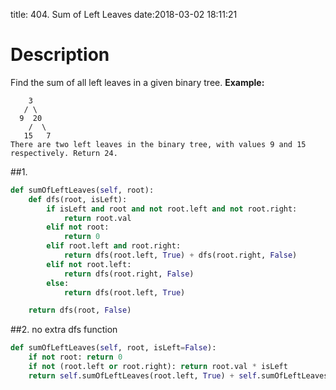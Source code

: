 title: 404. Sum of Left Leaves
date:2018-03-02 18:11:21

#  Description

Find the sum of all left leaves in a given binary tree.
**Example:**
```
    3
   / \
  9  20
    /  \
   15   7
There are two left leaves in the binary tree, with values 9 and 15 respectively. Return 24.
```

##1. 
```python
def sumOfLeftLeaves(self, root):
    def dfs(root, isLeft):
        if isLeft and root and not root.left and not root.right:
            return root.val
        elif not root:
            return 0
        elif root.left and root.right:
            return dfs(root.left, True) + dfs(root.right, False)
        elif not root.left:
            return dfs(root.right, False)
        else:
            return dfs(root.left, True)

    return dfs(root, False)
```

##2. no extra dfs function
```python
def sumOfLeftLeaves(self, root, isLeft=False):
    if not root: return 0
    if not (root.left or root.right): return root.val * isLeft
    return self.sumOfLeftLeaves(root.left, True) + self.sumOfLeftLeaves(root.right)
```